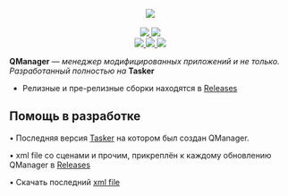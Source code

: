 <p align="center">
    <a href="https://t.me/hackstoreapk">
        <picture>
          <source media="(prefers-color-scheme: dark)" srcset="https://github-production-user-asset-6210df.s3.amazonaws.com/145120697/280552312-88782329-48c3-4394-8382-8cfbe7da7d3f.jpg">
          <img src="[[[https://raw.githubusercontent.com/neiruscd/QManager/main/20231013_112609.png]([https://github.com/neiruscd/QManager/assets/145120697/93d7f50a-e831-4744-aa51-5fca60188954]([https://github.com/neiruscd/QManager/assets/145120697/93d7f50a-e831-4744-aa51-5fca60188954](https://github.com/neiruscd/QManager/assets/145120697/93d7f50a-e831-4744-aa51-5fca60188954)))]([[https://github.com/neiruscd/QManager/assets/145120697/a38606bd-4f2d-4cb3-845d-ac9a7a78c49d](https://github.com/neiruscd/QManager/assets/145120697/93d7f50a-e831-4744-aa51-5fca60188954)]([https://github.com/neiruscd/QManager/assets/145120697/a38606bd-4f2d-4cb3-845d-ac9a7a78c49d](https://github.com/neiruscd/QManager/assets/145120697/a38606bd-4f2d-4cb3-845d-ac9a7a78c49d)))]([https://github-production-user-asset-6210df.s3.amazonaws.com/145120697/276762879-06217b9c-6837-42e8-9461-0cea9c2588f6.png](https://github-production-user-asset-6210df.s3.amazonaws.com/145120697/276869814-fe935bf4-45f4-4b7c-9a85-9b570fa86f97.png))">
        </picture>
    </a>
    <br>
    <br>
    <a href="https://t.me/hackstoreapk">
        <img src="https://img.shields.io/badge/-Telegram-blue?style=for-the-badge&logo=telegram&color=2AABEE"/>
    </a>
    <a href="">
        <img src="https://img.shields.io/badge/-VK-blue?style=for-the-badge&logo=vk&color=0077FF"/>
    </a>
    <br>
    <a         href="https://github.com/neiruscd/QManager/issues">
        <img src="https://img.shields.io/github/issues/neiruscd/QManager?style=flat-square"/>
    </a>
    <a href="https://github.com/neiruscd/QManager/network/members">
        <img src="https://img.shields.io/github/forks/neiruscd/QManager?style=flat-square"/>
    </a>
    <a href="https://github.com/neiruscd/QManager/stargazers">
        <img src="https://img.shields.io/github/stars/neiruscd/QManager?style=flat-square"/>
    </a>
</p>

**QManager** — *менеджер модифицированных приложений и не только. Разработанный полностью на* **Tasker**

* Релизные и пре-релизные сборки находятся в [Releases](https://github.com/neiruscd/qmanager/releases)

## Помощь в разработке

• Последняя версия [Tasker](https://www.mediafire.com/file/qw4r3duu7nyrrig/Tasker.6.1.32.apk/file) на котором был создан QManager.

• xml file со сценами и прочим, прикреплён к каждому обновлению QManager в [Releases](https://github.com/neiruscd/qmanager/releases)

• Скачать последний [xml file](https://github.com/neiruscd/QManager/blob/main/QManager.prj.xml)
